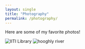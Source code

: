 ```yaml
---
layout: single
title: "Photography"
permalink: /photography/
---
```


Here are some of my favorite photos!

![IITI Library](2nd.jpg)
![hooghly river](istimage.jpg)
